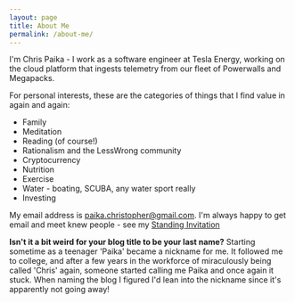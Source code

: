 ```yaml
---
layout: page
title: About Me
permalink: /about-me/
---
```


I'm Chris Paika - I work as a software engineer at Tesla Energy, working on the cloud platform that ingests telemetry from our fleet of Powerwalls and Megapacks. 

For personal interests, these are the categories of things that I find value in again and again:
* Family
* Meditation
* Reading (of course!)
* Rationalism and the LessWrong community
* Cryptocurrency
* Nutrition
* Exercise
* Water - boating, SCUBA, any water sport really
* Investing

My email address is paika.christopher@gmail.com. I'm always happy to get email and meet knew people - see my [Standing Invitation](/standing-invitation/)

**Isn't it a bit weird for your blog title to be your last name?** Starting sometime as a teenager 'Paika' became a nickname for me.  It followed me to college, and after a few years in the workforce of miraculously being called 'Chris' again, someone started calling me Paika and once again it stuck.  When naming the blog I figured I'd lean into the nickname since it's apparently not going away!

